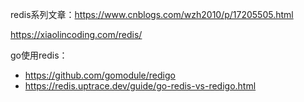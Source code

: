 redis系列文章：https://www.cnblogs.com/wzh2010/p/17205505.html

https://xiaolincoding.com/redis/

go使用redis：
- https://github.com/gomodule/redigo
- https://redis.uptrace.dev/guide/go-redis-vs-redigo.html

